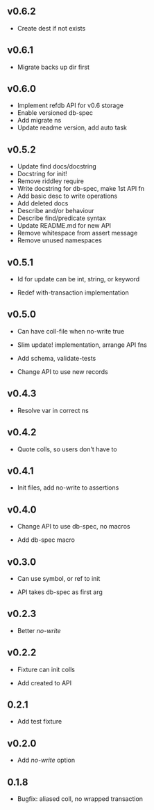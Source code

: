 ## v0.6.2

- Create dest if not exists

## v0.6.1

- Migrate backs up dir first

## v0.6.0

- Implement refdb API for v0.6 storage
- Enable versioned db-spec
- Add migrate ns
- Update readme version, add auto task

## v0.5.2

- Update find docs/docstring
- Docstring for init!
- Remove riddley require
- Write docstring for db-spec, make 1st API fn
- Add basic desc to write operations
- Add deleted docs
- Describe and/or behaviour
- Describe find/predicate syntax
- Update README.md for new API
- Remove whitespace from assert message
- Remove unused namespaces

## v0.5.1

 - Id for update can be int, string, or keyword

- Redef with-transaction implementation

## v0.5.0

 - Can have coll-file when no-write true

- Slim update! implementation, arrange API fns

- Add schema, validate-tests

- Change API to use new records

## v0.4.3

 - Resolve var in correct ns

## v0.4.2

 - Quote colls, so users don't have to

## v0.4.1

 - Init files, add no-write to assertions

## v0.4.0

- Change API to use db-spec, no macros

- Add db-spec macro

## v0.3.0

 - Can use symbol, or ref to init

- API takes db-spec as first arg

## v0.2.3

 - Better *no-write*

## v0.2.2

- Fixture can init colls

- Add created to API

## 0.2.1

 - Add test fixture

## v0.2.0

 - Add *no-write* option

## 0.1.8

 - Bugfix: aliased coll, no wrapped transaction

